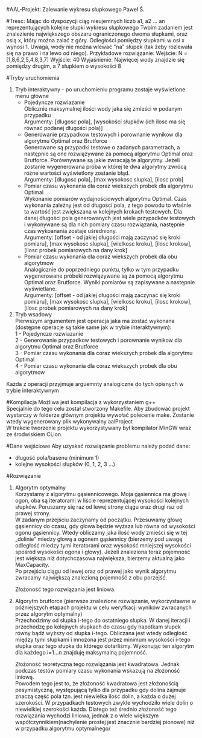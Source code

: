 #AAL-Projekt: Zalewanie wykresu słupkowego
Paweł Ś.

#Tresc:
Mając do dyspozycji ciąg nieujemnych liczb a1, a2 ... an reprezentujących kolejne słupki wykresu słupkowego Twoim zadaniem jest znalezienie największego obszaru ograniczonego dwoma słupkami, oraz osią x, który można zalać z góry. Odległości pomiędzy słupkami w osi x wynosi 1.
Uwaga, wody nie można wlewać "na" słupek (tak żeby rozlewała się na prawo i na lewo od niego).
Przykładowe rozwiązanie:
Wejście: N = [1,8,6,2,5,4,8,3,7]
Wyjście: 40
Wyjaśnienie:
Najwięcej wody znajdzie się pomiędzy drugim, a 7 słupkiem o wysokości 8

#Tryby uruchomienia
1) Tryb interaktywny - po uruchomieniu programu zostaje wyświetlone menu główne
    - Pojedyncze rozwiazanie<br/> 
        Oblicznie maksymalnej ilości wody jaka się zmieści w podanym przypadku<br/>
        Argumenty: [dlugosc pola], [wysokości słupków (ich ilosc ma się równać podanej długości pola)]
    - Generowanie przypadkow testowych i porownanie wynikow dla algorytmu Optimal oraz Brutforce<br/>
        Generowane są przypadki testowe o zadanych parametrach, a następnie są one rozwiązywane za pomocą algorytmu Optimal oraz Brutforce. Porównywane są jakie zwracają te algorytmy. Jeżeli zostanie wygenerowana próba w której te dwa algorytmy zwrócą różne wartości wyświetlony zostanie błąd.<br/>
        Argumenty: [dlugosc pola], [max wysokosc slupka], [ilosc prob]
    - Pomiar czasu wykonania dla coraz wiekszych probek dla algorytmu Optimal<br/>
        Wykonanie pomiarów wydajnościowych algorytmu Optimal. Czas wykonania zależny jest od długości pola, z tego powodu to właśnie ta wartość jest zwiększana w kolejnych krokach testowych. Dla danej długości pola generowanych jest wiele przypadków testowych i wykonywane są dla nich pomiary czasu rozwiązania, następnie czas wykoanania zostaje uśredniony.<br/>
        Argumenty: [offset - od jakiej długości mają zaczynać się kroki pomiaru], [max wysokosc slupka], [wielkosc kroku], [ilosc krokow], [ilosc probek pomiarowych na dany krok]
    - Pomiar czasu wykonania dla coraz wiekszych probek dla obu algorytmow<br/>
        Analogicznie do poprzedniego punktu, tylko w tym przypadku wygenerowane próbeki rozwiązywane są za pomocą algorytmu Optimal oraz Brutforce. Wyniki pomiarów są zapisywane a następnie wyświetlane.<br/>
        Argumenty: [offset - od jakiej długości mają zaczynać się kroki pomiaru], [max wysokosc slupka], [wielkosc kroku], [ilosc krokow], [ilosc probek pomiarowych na dany krok]
2) Tryb wsadowy<br/>
    Pierwszym argumentem jest operacja jaka ma zostać wykonana (dostępne operacje są takie same jak w trybie interaktywnym):<br/>
        1 - Pojedyncze rozwiazanie<br/>
        2 - Generowanie przypadkow testowych i porownanie wynikow dla algorytmu Optimal oraz Brutforce<br/>
        3 - Pomiar czasu wykonania dla coraz wiekszych probek dla algorytmu Optimal<br/>
        4 - Pomiar czasu wykonania dla coraz wiekszych probek dla obu algorytmow<br/>
    
Każda z operacji przyjmuje arguemnty analogiczne do tych opisnych w trybie interaktywnym

#Kompilacja
Możliwa jest kompilacja z wykorzystaniem g++<br/>
Specjalnie do tego celu został stworzony Makefile.
Aby zbudować projekt wystarczy w folderze głównym projektu wywołać polecenie make. Zostanie wtedy wygenerowany plik wykonywalny aalProject<br/>
W trakcie tworzenie projektu wykorzystywany był kompilator MinGW wraz ze środwiskiem CLion.

#Dane wejściowe
Aby uzyskać rozwiązanie problemu należy podać dane:
- długość pola/basenu (minimum 1)
- kolejne wysokości słupków (0, 1, 2, 3 ...)

#Rozwiązanie
1) Algorytm optymalny<br/>
    Korzystamy z algorytmu gąsiennicowego. Moja gąsiennica ma głowę i ogon, oba są iteratorami w
    liście reprezentującej wysokości kolejnych słupków. Poruszamy się raz od lewej strony ciągu oraz
    drugi raz od prawej strony.<br/>
    W zadanym przejściu zaczynamy od początku. Przesuwamy głowę gąsiennicy do czasu, gdy głowa
    będzie wyższa lub równa od wysokości ogonu gąsiennicy. Wtedy obliczamy jaka ilość wody zmieści
    się w tej „dolinie” miedzy głową a ogonem gąsiennicy (bierzemy pod uwagę odległość miedzy tymi
    iteratorami oraz wysokość mniejszej wysokości spośród wysokości ogona i głowy). Jeżeli znaleziona
    teraz pojemność jest większa niż dotychczasowa największa, bierzemy aktualną jako MaxCapacity.<br/>
    Po przejściu ciągu od lewej oraz od prawej jako wynik algorytmu zwracamy największą znalezioną
    pojemność z obu porzejść.
    
    Złożoność tego rozwiązania jest liniowa.
2) Algorytm brutforce (pierwsze znalezione rozwiązanie, wykorzystawne w późniejszych etapach projektu w celu weryfkacji wyników zwracanych przez algorytm optymalny) <br/>
    Przechodzimy od słupka i-tego do ostatniego słupka. W danej iteracji i przechodzę po kolejnych
    słupkach do czasu gdy napotkam słupek równy bądź wyższy od słupka i-tego. Obliczana jest wtedy
    odległość między tymi słupkami i mnożona jest przez minimum wysokości i-tego słupka oraz tego
    słupka do którego dotarliśmy. Wykonując ten algorytm dla każdego i=1…n znajduję maksymalną
    pojemność.
    
    Złożoność teoretyczna tego rozwiązania jest kwadratowa. Jednak podczas testów pomiary czasu wykonania wskazują na złożoność liniową.<br/>
    Powodem tego jest to, że złożoność kwadratowa jest złożonością pesymistyczną, występującą tylko dla przypadku gdy dolina zajmuje znaczą część pola
    tzn. jest niewielka ilość dolin, a każda o dużej szerokości. W przypadkach testowych zwykle wychodziło wiele dolin o niewielkiej szerokości każda.
    Dlatego też średnio złożoność tego rozwiązania wychodzi liniowa, jednak z o wiele większym współczynnikiem(nachylenie prostej jest znacznie bardziej pionowe) niż w przypadku algorytmu optymalnego/ 